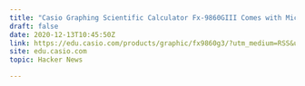 ```yaml
---
title: "Casio Graphing Scientific Calculator Fx-9860GIII Comes with MicroPython"
draft: false
date: 2020-12-13T10:45:50Z
link: https://edu.casio.com/products/graphic/fx9860g3/?utm_medium=RSS&utm_source=hune
site: edu.casio.com
topic: Hacker News  

---
```

